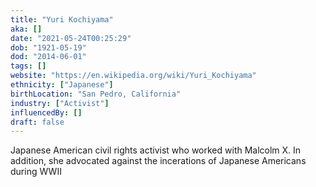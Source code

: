 ```yaml
---
title: "Yuri Kochiyama"
aka: []
date: "2021-05-24T00:25:29"
dob: "1921-05-19"
dod: "2014-06-01"
tags: []
website: "https://en.wikipedia.org/wiki/Yuri_Kochiyama"
ethnicity: ["Japanese"]
birthLocation: "San Pedro, California"
industry: ["Activist"]
influencedBy: []
draft: false
---
```


Japanese American civil rights activist who worked with Malcolm X. In addition, she advocated against the incerations of Japanese Americans during WWII 

